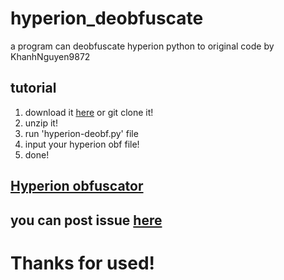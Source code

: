 # hyperion_deobfuscate
a program can deobfuscate hyperion python to original code by KhanhNguyen9872

## tutorial
1. download it [here](https://github.com/KhanhNguyen9872/hyperion_deobfuscate/archive/refs/heads/main.zip) or git clone it!
2. unzip it!
3. run 'hyperion-deobf.py' file
4. input your hyperion obf file!
5. done!

## [Hyperion obfuscator](https://github.com/billythegoat356/Hyperion)
## you can post issue [here](https://github.com/KhanhNguyen9872/hyperion_deobfuscate/issues/new)

# Thanks for used!
